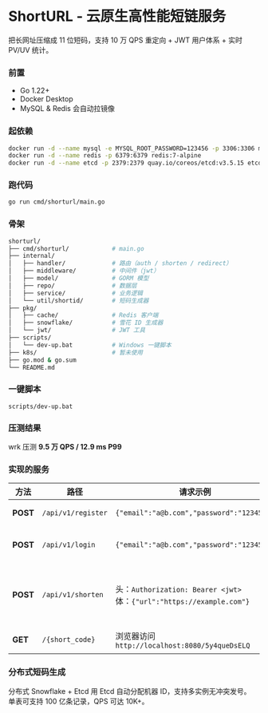 # ShortURL - 云原生高性能短链服务

把长网址压缩成 11 位短码，支持 10 万 QPS 重定向 + JWT 用户体系 + 实时 PV/UV 统计。

### 前置

- Go 1.22+
- Docker Desktop
- MySQL & Redis 会自动拉镜像

### 起依赖
```bash
docker run -d --name mysql -e MYSQL_ROOT_PASSWORD=123456 -p 3306:3306 mysql:8
docker run -d --name redis -p 6379:6379 redis:7-alpine
docker run -d --name etcd -p 2379:2379 quay.io/coreos/etcd:v3.5.15 etcd --advertise-client-urls http://0.0.0.0:2379 --listen-client-urls http://0.0.0.0:2379
```

### 跑代码

```bash
go run cmd/shorturl/main.go 
```

### 骨架

```bash
shorturl/
├── cmd/shorturl/            # main.go
├── internal/
│   ├── handler/             # 路由（auth / shorten / redirect）
│   ├── middleware/          # 中间件（jwt）
│   ├── model/               # GORM 模型
│   ├── repo/                # 数据层
│   ├── service/             # 业务逻辑
│   └── util/shortid/        # 短码生成器
├── pkg/
│   ├── cache/               # Redis 客户端
│   ├── snowflake/           # 雪花 ID 生成器
│   └── jwt/                 # JWT 工具
├── scripts/
│   └── dev-up.bat           # Windows 一键脚本
├── k8s/                     # 暂未使用
├── go.mod & go.sum
└── README.md
```

### 一键脚本 

`scripts/dev-up.bat`

### 压测结果

wrk 压测 **9.5 万 QPS / 12.9 ms P99**



### 实现的服务

| 方法     | 路径               | 请求示例                                                     | 响应示例                   | 说明               |
| -------- | ------------------ | ------------------------------------------------------------ | -------------------------- | ------------------ |
| **POST** | `/api/v1/register` | `{"email":"a@b.com","password":"123456"}`                    | `{"message":"registered"}` | 用户注册           |
| **POST** | `/api/v1/login`    | `{"email":"a@b.com","password":"123456"}`                    | `{"token":"jwt..."}`       | 登录拿 JWT         |
| **POST** | `/api/v1/shorten`  | 头：`Authorization: Bearer <jwt>`<br>体：`{"url":"https://example.com"}` | `{"short_code":"5y4queDsELQ"}`  | 创建短链（需登录） |
| **GET**  | `/{short_code}`    | 浏览器访问 `http://localhost:8080/5y4queDsELQ`                    | 302 → 原长网址             | 公开跳转           |

### 分布式短码生成
分布式 Snowflake + Etcd 
用 Etcd 自动分配机器 ID，支持多实例无冲突发号。 
单表可支持 100 亿条记录，QPS 可达 10K+。